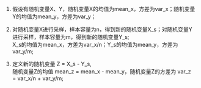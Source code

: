1. 假设有随机变量X、Y，随机变量X的均值为mean_x，方差为var_x；随机变量Y的均值为mean_y，方差为var_y；  

2. 对随机变量X进行采样，样本容量为n，得到新的随机变量X_s；对随机变量Y进行采样，样本容量为m，得到新的随机变量Y_s;  
   X_s的均值为mean_x，方差为var_x/n；Y_s的均值为mean_y，方差为var_y/m;  

3. 定义新的随机变量 Z = X_s - Y_s,  
   随机变量Z的均值 mean_z = mean_x - mean_y，随机变量Z的方差为 var_z = var_x/n + var_y/m;
```
```
